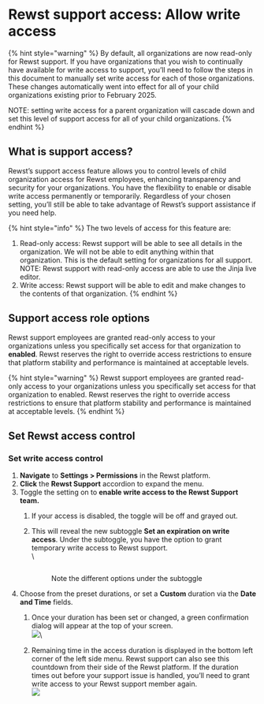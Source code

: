 # Rewst support access: Allow write access

{% hint style="warning" %}
By default, all organizations are now read-only for Rewst support. If you have organizations that you wish to continually have available for write access to support, you’ll need to follow the steps in this document to manually set write access for each of those organizations. These changes automatically went into effect for all of your child organizations existing prior to February 2025.

NOTE: setting write access for a parent organization will cascade down and set this level of support access for all of your child organizations.
{% endhint %}

## What is support access?

Rewst’s support access feature allows you to control levels of child organization access for Rewst employees, enhancing transparency and security for your organizations. You have the flexibility to enable or disable write access permanently or temporarily. Regardless of your chosen setting, you’ll still be able to take advantage of Rewst’s support assistance if you need help.

{% hint style="info" %}
The two levels of access for this feature are:

1. Read-only access: Rewst support will be able to see all details in the organization. We will not be able to edit anything within that organization. This is the default setting for organizations for all support. NOTE: Rewst support with read-only access are able to use the Jinja live editor.
2. Write access: Rewst support will be able to edit and make changes to the contents of that organization.
{% endhint %}

## Support access role options

Rewst support employees are granted read-only access to your organizations unless you specifically set access for that organization to **enabled**. Rewst reserves the right to override access restrictions to ensure that platform stability and performance is maintained at acceptable levels.

{% hint style="warning" %}
Rewst support employees are granted read-only access to your organizations unless you specifically set access for that organization to enabled. Rewst reserves the right to override access restrictions to ensure that platform stability and performance is maintained at acceptable levels.
{% endhint %}

## Set Rewst access control

### Set write access control

1. **Navigate** to **Settings > Permissions** in the Rewst platform.
2. **Click** the **Rewst Support** accordion to expand the menu.
3. Toggle the setting on to **enable write access to the Rewst Support team.**
   1. If your access is disabled, the toggle will be off and grayed out.
   2.  This will reveal the new subtoggle **Set an expiration on write access**. Under the subtoggle, you have the option to grant temporary write access to Rewst support.\
       \


       <figure><img src="../.gitbook/assets/Screenshot 2025-01-30 at 4.10.41 PM.png" alt=""><figcaption><p>Note the different options under the subtoggle</p></figcaption></figure>
4. Choose from the preset durations, or set a **Custom** duration via the **Date** **and Time** fields.
   1. Once your duration has been set or changed, a green confirmation dialog will appear at the top of your screen.\
      ![](<../.gitbook/assets/Screenshot 2025-01-30 at 4.12.01 PM.png>)\

   2. Remaining time in the access duration is displayed in the bottom left corner of the left side menu. Rewst support can also see this countdown from their side of the Rewst platform. If the duration times out before your support issue is handled, you’ll need to grant write access to your Rewst support member again.\
      ![](<../.gitbook/assets/Screenshot 2025-01-30 at 4.15.37 PM.png>)


